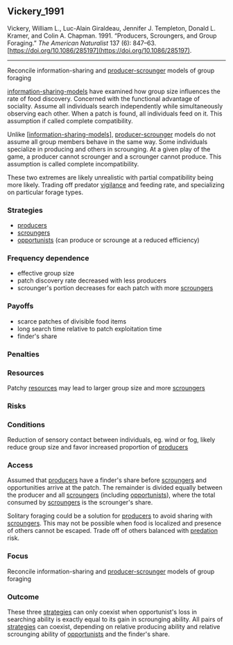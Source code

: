## Vickery_1991

Vickery, William L., Luc-Alain Giraldeau, Jennifer J. Templeton, Donald L. Kramer, and Colin A. Chapman. 1991. “Producers, Scroungers, and Group Foraging.” _The American Naturalist_ 137 (6): 847–63. [https://doi.org/10.1086/285197](https://doi.org/10.1086/285197).

---

Reconcile information-sharing and [producer-scrounger](../topics/producer-scrounger.md) models of group foraging

[information-sharing-models](../topics/information-sharing-models.md) have examined how group size influences the rate of food discovery. Concerned with the functional advantage of sociality. Assume all individuals search independently while simultaneously observing each other. When a patch is found, all individuals feed on it. This assumption if called complete compatibility. 

Unlike [[information-sharing-models](../topics/information-sharing-models.md)], [producer-scrounger](../topics/producer-scrounger.md) models do not assume all group members behave in the same way. Some individuals specialize in producing and others in scrounging. At a given play of the game, a producer cannot scrounger and a scrounger cannot produce. This assumption is called complete incompatibility. 

These two extremes are likely unrealistic with partial compatibility being more likely. Trading off predator [vigilance](../topics/vigilance.md) and feeding rate, and specializing on particular forage types. 

### Strategies

- [producers](../topics/producers.md)
- [scroungers](../topics/scroungers.md)
- [opportunists](../topics/opportunists.md) (can produce or scrounge at a reduced efficiency)

### Frequency dependence

- effective group size
- patch discovery rate decreased with less producers
- scrounger's portion decreases for each patch with more [scroungers](../topics/scroungers.md)

### Payoffs

- scarce patches of divisible food items
- long search time relative to patch exploitation time
- finder's share

### Penalties

### Resources

Patchy [resources](../topics/resources.md) may lead to larger group size and more [scroungers](../topics/scroungers.md)

### Risks

### Conditions

Reduction of sensory contact between individuals, eg. wind or fog, likely reduce group size and favor increased proportion of [producers](../topics/producers.md)

### Access

Assumed that [producers](../topics/producers.md) have a finder's share before [scroungers](../topics/scroungers.md) and opportunities arrive at the patch. The remainder is divided equally between the producer and all [scroungers](../topics/scroungers.md) (including [opportunists](../topics/opportunists.md)), where the total consumed by [scroungers](../topics/scroungers.md) is the scrounger's share.

Solitary foraging could be a solution for [producers](../topics/producers.md) to avoid sharing with [scroungers](../topics/scroungers.md). This may not be possible when food is localized and presence of others cannot be escaped. Trade off of others balanced with [predation](../topics/predation.md) risk. 

### Focus

Reconcile information-sharing and [producer-scrounger](../topics/producer-scrounger.md) models of group foraging

### Outcome

These three [strategies](../topics/strategies.md) can only coexist when opportunist's loss in searching ability is exactly equal to its gain in scrounging ability. All pairs of [strategies](../topics/strategies.md) can coexist, depending on relative producing ability and relative scrounging ability of [opportunists](../topics/opportunists.md) and the finder's share. 
